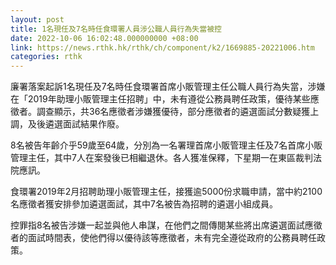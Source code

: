 ```yaml
---
layout: post
title: 1名現任及7名時任食環署人員涉公職人員行為失當被控
date: 2022-10-06 16:02:48.000000000 +08:00
link: https://news.rthk.hk/rthk/ch/component/k2/1669885-20221006.htm
categories: rthk
---
```


廉署落案起訴1名現任及7名時任食環署首席小販管理主任公職人員行為失當，涉嫌在「2019年助理小販管理主任招聘」中，未有遵從公務員聘任政策，優待某些應徵者。調查顯示，共36名應徵者涉嫌獲優待，部分應徵者的遴選面試分數疑獲上調，及後遴選面試結果作廢。

8名被告年齡介乎59歲至64歲，分別為一名署理首席小販管理主任及7名首席小販管理主任，其中7人在案發後已相繼退休。各人獲准保釋，下星期一在東區裁判法院應訊。

食環署2019年2月招聘助理小販管理主任，接獲逾5000份求職申請，當中約2100名應徵者獲安排參加遴選面試，其中7名被告為招聘的遴選小組成員。

控罪指8名被告涉嫌一起並與他人串謀，在他們之間傳閱某些將出席遴選面試應徵者的面試時間表，使他們得以優待該等應徵者，未有完全遵從政府的公務員聘任政策。
